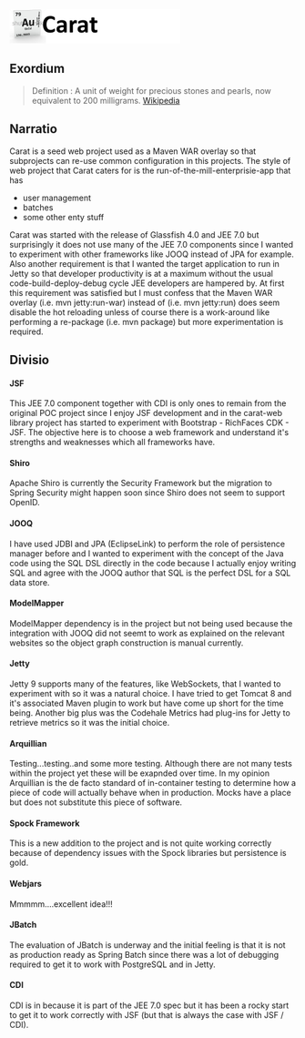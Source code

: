 ![alt text](https://github.com/markash/carat/raw/master/logo.png "Carat")

## Exordium

> Definition : A unit of weight for precious stones and pearls, now equivalent to 200 milligrams. [Wikipedia][Wikipedia definition]

## Narratio

Carat is a seed web project used as a Maven WAR overlay so that subprojects can re-use common configuration in this projects.
The style of web project that Carat caters for is the run-of-the-mill-enterprisie-app that has
* user management
* batches
* some other enty stuff

Carat was started with the release of Glassfish 4.0 and JEE 7.0 but surprisingly it does not use many of the JEE 7.0
components since I wanted to experiment with other frameworks like JOOQ instead of JPA for example. Also another
requirement is that I wanted the target application to run in Jetty so that developer productivity is at a maximum
without the usual code-build-deploy-debug cycle JEE developers are hampered by. At first this requirement was
satisfied but I must confess that the Maven WAR overlay (i.e. mvn jetty:run-war) instead of (i.e. mvn jetty:run) does
seem disable the hot reloading unless of course there is a work-around like performing a re-package (i.e. mvn package) but
more experimentation is required.

## Divisio


#### JSF

This JEE 7.0 component together with CDI is only ones to remain from the original POC project since I enjoy JSF
development and in the carat-web library project has started to experiment with Bootstrap - RichFaces CDK - JSF. The objective
here is to choose a web framework and understand it's strengths and weaknesses which all frameworks have.

#### Shiro

Apache Shiro is currently the Security Framework but the migration to Spring Security might happen soon since Shiro does
not seem to support OpenID.

#### JOOQ

I have used JDBI and JPA (EclipseLink) to perform the role of persistence manager before and I wanted to experiment
with the concept of the Java code using the SQL DSL directly in the code because I actually enjoy writing SQL and
agree with the JOOQ author that SQL is the perfect DSL for a SQL data store.

#### ModelMapper

ModelMapper dependency is in the project but not being used because the integration with JOOQ did not seemt to work as
explained on the relevant websites so the object graph construction is manual currently.

#### Jetty

Jetty 9 supports many of the features, like WebSockets, that I wanted to experiment with so it was a natural choice. I
have tried to get Tomcat 8 and it's associated Maven plugin to work but have come up short for the time being. Another
big plus was the Codehale Metrics had plug-ins for Jetty to retrieve metrics so it was the initial choice.


#### Arquillian

Testing...testing..and some more testing. Although there are not many tests within the project yet these will be exapnded over time.
In my opinion Arquillian is the de facto standard of in-container testing to determine how a piece of code will actually behave
when in production. Mocks have a place but does not substitute this piece of software.

#### Spock Framework

This is a new addition to the project and is not quite working correctly because of dependency issues with the Spock libraries but persistence is gold.

#### Webjars

Mmmmm....excellent idea!!!

#### JBatch

The evaluation of JBatch is underway and the initial feeling is that it is not as production ready as Spring Batch since
there was a lot of debugging required to get it to work with PostgreSQL and in Jetty.

#### CDI

CDI is in because it is part of the JEE 7.0 spec but it has been a rocky start to get it to work correctly with JSF (but that is always the case with JSF / CDI).

[Wikipedia definition]: http://en.wikipedia.org/wiki/Carat_(mass)